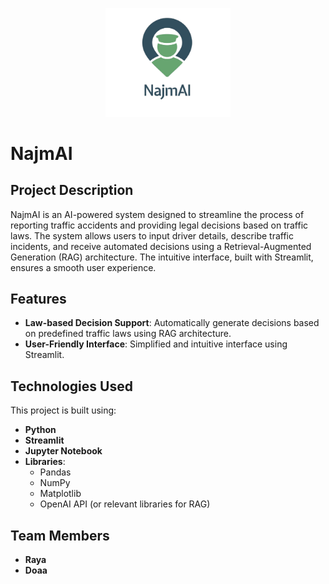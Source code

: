 <p align="center">
  <img src="NajmAI-Logo.png" alt="NajmAI Logo" width="200">
</p>

# NajmAI

## Project Description
NajmAI is an AI-powered system designed to streamline the process of reporting traffic accidents and providing legal decisions based on traffic laws. The system allows users to input driver details, describe traffic incidents, and receive automated decisions using a Retrieval-Augmented Generation (RAG) architecture. The intuitive interface, built with Streamlit, ensures a smooth user experience.

## Features
- **Law-based Decision Support**: Automatically generate decisions based on predefined traffic laws using RAG architecture.
- **User-Friendly Interface**: Simplified and intuitive interface using Streamlit.

## Technologies Used
This project is built using:

- **Python**
- **Streamlit**
- **Jupyter Notebook**
- **Libraries**:
  - Pandas
  - NumPy
  - Matplotlib
  - OpenAI API (or relevant libraries for RAG)


   
## Team Members
- **Raya**
- **Doaa**



